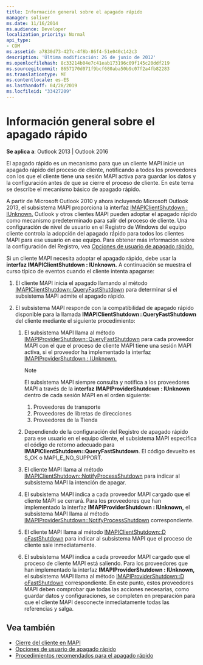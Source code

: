 ```yaml
---
title: Información general sobre el apagado rápido
manager: soliver
ms.date: 11/16/2014
ms.audience: Developer
localization_priority: Normal
api_type:
- COM
ms.assetid: a7830d73-427c-4f8b-86f4-51e040c142c3
description: 'Última modificación: 26 de junio de 2012'
ms.openlocfilehash: 8c33214b04e7c41eab173196c09f145c20ddf219
ms.sourcegitcommit: 8657170d071f9bcf680aba50b9c07f2a4fb82283
ms.translationtype: MT
ms.contentlocale: es-ES
ms.lasthandoff: 04/28/2019
ms.locfileid: "33427209"
---
```

# <a name="fast-shutdown-overview"></a>Información general sobre el apagado rápido

**Se aplica a**: Outlook 2013 | Outlook 2016 
  
El apagado rápido es un mecanismo para que un cliente MAPI inicie un apagado rápido del proceso de cliente, notificando a todos los proveedores con los que el cliente tiene una sesión MAPI activa para guardar los datos y la configuración antes de que se cierre el proceso de cliente. En este tema se describe el mecanismo básico de apagado rápido. 

A partir de Microsoft Outlook 2010 y ahora incluyendo Microsoft Outlook 2013, el subsistema MAPI proporciona la interfaz [IMAPIClientShutdown : IUnknown.](imapiclientshutdowniunknown.md) Outlook y otros clientes MAPI pueden adoptar el apagado rápido como mecanismo predeterminado para salir del proceso de cliente. Una configuración de nivel de usuario en el Registro de Windows del equipo cliente controla la adopción del apagado rápido para todos los clientes MAPI para ese usuario en ese equipo. Para obtener más información sobre la configuración del Registro, vea [Opciones de usuario de apagado rápido.](fast-shutdown-user-options.md)
  
Si un cliente MAPI necesita adoptar el apagado rápido, debe usar la **interfaz IMAPIClientShutdown : IUnknown.** A continuación se muestra el curso típico de eventos cuando el cliente intenta apagarse: 
  
1. El cliente MAPI inicia el apagado llamando al método [IMAPIClientShutdown::QueryFastShutdown](imapiclientshutdown-queryfastshutdown.md) para determinar si el subsistema MAPI admite el apagado rápido. 
    
2. El subsistema MAPI responde con la compatibilidad de apagado rápido disponible para la llamada **IMAPIClientShutdown::QueryFastShutdown** del cliente mediante el siguiente procedimiento: 
    
    1. El subsistema MAPI llama al método [IMAPIProviderShutdown::QueryFastShutdown](imapiprovidershutdown-queryfastshutdown.md) para cada proveedor MAPI con el que el proceso de cliente MAPI tiene una sesión MAPI activa, si el proveedor ha implementado la interfaz [IMAPIProviderShutdown : IUnknown.](imapiprovidershutdowniunknown.md) 
        
       > [!NOTE]
       >  El subsistema MAPI siempre consulta y notifica a los proveedores MAPI a través de la **interfaz IMAPIProviderShutdown : IUnknown** dentro de cada sesión MAPI en el orden siguiente:
       > 1. Proveedores de transporte
       > 2. Proveedores de libretas de direcciones
       > 3. Proveedores de la Tienda 
    
    2. Dependiendo de la configuración del Registro de apagado rápido para ese usuario en el equipo cliente, el subsistema MAPI especifica el código de retorno adecuado para **IMAPIClientShutdown::QueryFastShutdown**. El código devuelto es S_OK o MAPI_E_NO_SUPPORT.
        
    3. El cliente MAPI llama al método [IMAPIClientShutdown::NotifyProcessShutdown](imapiclientshutdown-notifyprocessshutdown.md) para indicar al subsistema MAPI la intención de apagar. 
        
    4. El subsistema MAPI indica a cada proveedor MAPI cargado que el cliente MAPI se cerrará. Para los proveedores que han implementado la interfaz **IMAPIProviderShutdown : IUnknown,** el subsistema MAPI llama al método [IMAPIProviderShutdown::NotifyProcessShutdown](imapiprovidershutdown-notifyprocessshutdown.md) correspondiente. 
        
    5. El cliente MAPI llama al método [IMAPIClientShutdown::D oFastShutdown](imapiclientshutdown-dofastshutdown.md) para indicar al subsistema MAPI que el proceso de cliente sale inmediatamente. 
        
    6. El subsistema MAPI indica a cada proveedor MAPI cargado que el proceso de cliente MAPI está saliendo. Para los proveedores que han implementado la interfaz **IMAPIProviderShutdown : IUnknown,** el subsistema MAPI llama al método [IMAPIProviderShutdown::D oFastShutdown](imapiprovidershutdown-dofastshutdown.md) correspondiente. En este punto, estos proveedores MAPI deben comprobar que todas las acciones necesarias, como guardar datos y configuraciones, se completen en preparación para que el cliente MAPI desconecte inmediatamente todas las referencias y salga. 
    
## <a name="see-also"></a>Vea también

- [Cierre del cliente en MAPI](client-shutdown-in-mapi.md)
- [Opciones de usuario de apagado rápido](fast-shutdown-user-options.md)
- [Procedimientos recomendados para el apagado rápido](best-practices-for-fast-shutdown.md)

